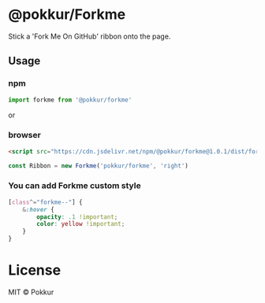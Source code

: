 # @pokkur/Forkme

Stick a 'Fork Me On GitHub' ribbon onto the page.

## Usage

### npm

```js
import forkme from '@pokkur/forkme'
```

or

### browser

```html
<script src="https://cdn.jsdelivr.net/npm/@pokkur/forkme@1.0.1/dist/forkme.min.js"></script>
```

```js
const Ribbon = new Forkme('pokkur/forkme', 'right')
```

### You can add Forkme custom style

```scss
[class^="forkme--"] {
    &:hover {
        opacity: .1 !important;
        color: yellow !important;
    }
}
```

# License

MIT © Pokkur
